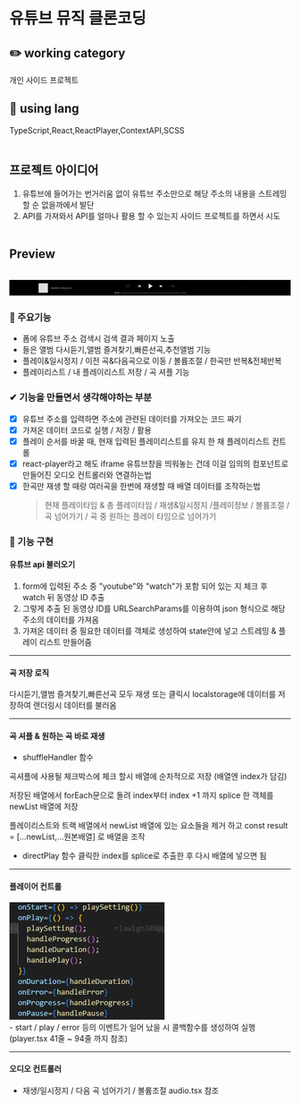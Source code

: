 # 유튜브 뮤직 클론코딩

## ✏️ working category

개인 사이드 프로젝트
<br />

## 📃 using lang

TypeScript,React,ReactPlayer,ContextAPI,SCSS
<br />
<br />

## 프로젝트 아이디어

1. 유튜브에 들어가는 번거러움 없이 유튜브 주소만으로 해당 주소의 내용을 스트레밍 할 순 없을까에서 발단
2. API를 가져와서 API를 얼마나 활용 할 수 있는지 사이드 프로젝트를 하면서 시도
   <br />
   <br />

## Preview

  <img src="./public/img/main.jpg" alt="" />
  <img src="./public/img/search.jpg" alt="" />
  <img src="./public/img/player.jpg" alt="" />

### 📌 주요기능

- 폼에 유튜브 주소 검색시 검색 결과 페이지 노출
- 들은 앨범 다시듣기,앨범 즐겨찾기,빠른선곡,추천앨범 기능
- 플레이&일시정지 / 이전 곡&다음곡으로 이동 / 볼륨조절 / 한곡만 반복&전체반복
- 플레이리스트 / 내 플레이리스트 저장 / 곡 셔플 기능

### ✔ 기능을 만들면서 생각해야하는 부분

- [x] 유튜브 주소를 입력하면 주소에 관련된 데이터를 가져오는 코드 짜기
- [x] 가져온 데이터 코드로 실행 / 저장 / 활용
- [x] 플레이 순서를 바꿀 때, 현재 입력된 플레이리스트를 유지 한 채 플레이리스트 컨트롤
- [x] react-player라고 해도 iframe 유튜브창을 띄워놓는 건데 이걸 임의의 컴포넌트로 만들어진 오디오 컨트롤러와 연결하는법
- [x] 한곡만 재생 할 때랑 여러곡을 한번에 재생할 때 배열 데이터를 조작하는법
  > 현재 플레이타임 & 총 플레이타임 / 재생&일시정지 /플레이정보 / 볼륨조절 / 곡 넘어가기 / 곡 중 원하는 플레이 타임으로 넘어가기

### 🚀 기능 구현

#### 유튜브 api 불러오기

1. form에 입력된 주소 중 "youtube"와 "watch"가 포함 되어 있는 지 체크 후 watch 뒤 동영상 ID 추출
2. 그렇게 추출 된 동영상 ID를 URLSearchParams를 이용하여 json 형식으로 해당 주소의 데이터를 가져옴
3. 가져온 데이터 중 필요한 데이터를 객체로 생성하여 state안에 넣고 스트레밍 & 플레이 리스트 만들어줌
<hr />

#### 곡 저장 로직

다시듣기,앨범 즐겨찾기,빠른선곡 모두 재생 또는 클릭시 localstorage에 데이터를 저장하여 랜더링시 데이터를 불러옴

<hr />

#### 곡 셔플 & 원하는 곡 바로 재생

- shuffleHandler 함수

곡셔플에 사용될 체크박스에 체크 할시 배열에 순차적으로 저장 (배열엔 index가 담김)

저장된 배열에서 forEach문으로 돌려 index부터 index +1 까지 splice 한 객체를 newList 배열에 저장

플레이리스트와 트랙 배열에서 newList 배열에 있는 요소들을 제거 하고
const result = [...newList,...원본배열] 로 배열을 조작

- directPlay 함수
클릭한 index를 splice로 추출한 후 다시 배열에 넣으면 됨
<hr />

#### 플레이어 컨트롤

<img src="/public/img/play-function.jpg">
<br />
- start / play / error 등의 이벤트가 일어 났을 시 콜백함수를 생성하여 실행 (player.tsx 41줄 ~ 94줄 까지 참조)
<hr />

#### 오디오 컨트롤러

- 재생/일시정지 / 다음 곡 넘어가기 / 볼륨조절 audio.tsx 참조
